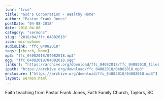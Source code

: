 ```yaml
---
lunr: "true"
title: "God's Corporation - Healthy Home"
author: "Pastor Frank Jones"
postDate: "04-08-2018"
date: 2018-04-08
category: "sermons"
slug: "2018/04/ffc_04082018"
icon: microphone
audioLink: "ffc_04082018"
tags: [church, home]
mp3: "ffc_04082018/04082018.mp3"
ogg: "ffc_04082018/04082018.ogg"
linkurl: "https://archive.org/download/ffc_04082018/ffc_04082018_files.xml"
ipath: "https://archive.org/download/ffc_04082018/04082018.mp3"
enclosure: ["https://archive.org/download/ffc_04082018/04082018.mp3"]
layout: sermon.html
---
```


Faith teaching from Pastor Frank Jones, Faith Family Church, Taylors, SC.
